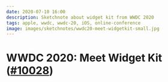 ```yaml
---
date: 2020-07-10 16:00
description: Sketchnote about widget kit from WWDC 2020
tags: apple, wwdc, wwdc-20, iOS, online-conference
image: images/sketchnotes/wwdc20-meet-widgetkit-small.jpg
---
```


# WWDC 2020: Meet Widget Kit ([#10028](https://developer.apple.com/wwdc20/10028))

